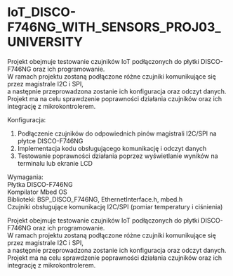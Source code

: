 # IoT_DISCO-F746NG_WITH_SENSORS_PROJ03_UNIVERSITY

Projekt obejmuje testowanie czujników IoT podłączonych do płytki DISCO-F746NG oraz ich programowanie.   
W ramach projektu zostaną podłączone różne czujniki komunikujące się przez magistrale I2C i SPI,   
a następnie przeprowadzona zostanie ich konfiguracja oraz odczyt danych.   
Projekt ma na celu sprawdzenie poprawności działania czujników oraz ich integrację z mikrokontrolerem.  

Konfiguracja:  
1. Podłączenie czujników do odpowiednich pinów magistrali I2C/SPI na płytce DISCO-F746NG  
2. Implementacja kodu obsługującego komunikację i odczyt danych  
3. Testowanie poprawności działania poprzez wyświetlanie wyników na terminalu lub ekranie LCD

Wymagania:  
Płytka DISCO-F746NG  
Kompilator Mbed OS  
Biblioteki: BSP_DISCO_F746NG, EthernetInterface.h, mbed.h  
Czujniki obsługujące komunikację I2C/SPI  (pomiar temperatury i ciśnienia)

Projekt obejmuje testowanie czujników IoT podłączonych do płytki DISCO-F746NG oraz ich programowanie.   
W ramach projektu zostaną podłączone różne czujniki komunikujące się przez magistrale I2C i SPI,   
a następnie przeprowadzona zostanie ich konfiguracja oraz odczyt danych. Projekt ma na celu sprawdzenie poprawności działania czujników oraz ich integrację z mikrokontrolerem.  





